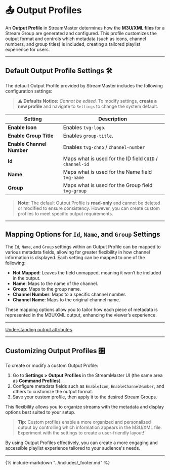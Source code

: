 # 📤 Output Profiles

An **Output Profile** in StreamMaster determines how the **M3U/XML files** for a Stream Group are generated and configured. This profile customizes the output format and controls which metadata (such as icons, channel numbers, and group titles) is included, creating a tailored playlist experience for users.

---

## Default Output Profile Settings 🛠️

The default Output Profile provided by StreamMaster includes the following configuration settings:

> **⚠️ Defaults Notice:** _Cannot be edited._ To modify settings, **create a new profile** and navigate to `Settings` to change the system default.

| **Setting**               | **Description**                                          |
| ------------------------- | -------------------------------------------------------- |
| **Enable Icon**           | Enables `tvg-logo`.                                      |
| **Enable Group Title**    | Enables `group-title`.                                   |
| **Enable Channel Number** | Enables `tvg-chno` / `channel-number`                    |
| **Id**                    | Maps what is used for the ID field `CUID` / `channel-id` |
| **Name**                  | Maps what is used for the Name field `tvg-name`          |
| **Group**                 | Maps what is used for the Group field `tvg-group`        |

> **Note:** The default Output Profile is **read-only** and cannot be deleted or modified to ensure consistency. However, you can create custom profiles to meet specific output requirements.

---

## Mapping Options for `Id`, `Name`, and `Group` Settings

The `Id`, `Name`, and `Group` settings within an Output Profile can be mapped to various metadata fields, allowing for greater flexibility in how channel information is displayed. Each setting can be mapped to one of the following:

- **Not Mapped**: Leaves the field unmapped, meaning it won’t be included in the output.
- **Name**: Maps to the name of the channel.
- **Group**: Maps to the group name.
- **Channel Number**: Maps to a specific channel number.
- **Channel Name**: Maps to the original channel name.

These mapping options allow you to tailor how each piece of metadata is represented in the M3U/XML output, enhancing the viewer’s experience.

---

[Understanding output attributes](M3U_Output_Attributes.md).

---

## Customizing Output Profiles 🎛️

To create or modify a custom Output Profile:

1. Go to **Settings > Output Profiles** in the StreamMaster UI (the same area as **Command Profiles**).
2. Configure metadata fields such as `EnableIcon`, `EnableChannelNumber`, and others to customize the output format.
3. Save your custom profile, then apply it to the desired Stream Groups.

This flexibility allows you to organize streams with the metadata and display options best suited to your setup.

> **Tip:** Custom profiles enable a more organized and personalized output by controlling which information appears in the M3U/XML file. Experiment with the settings to create a user-friendly layout!

By using Output Profiles effectively, you can create a more engaging and accessible playlist experience tailored to your audience's needs.

---

{% include-markdown "../includes/_footer.md" %}
